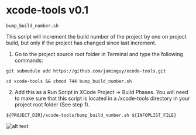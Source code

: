 xcode-tools v0.1
================

    bump_build_number.sh

This script will increment the build number of the project by one on project build, but only if the project has changed since last increment.

1. Go to the project source root folder in Terminal and type the following commands:

```
git submodule add https://github.com/jaminguy/xcode-tools.git

cd xcode-tools && chmod 744 bump_build_number.sh
```

2. Add this as a Run Script in XCode Project -> Build Phases. You will need to make sure that this script is located in a /xcode-tools directory in your project root folder (See step 1).

```
${PROJECT_DIR}/xcode-tools/bump_build_number.sh ${INFOPLIST_FILE}
```

![alt text](https://github.com/jaminguy/xcode-tools/blob/master/XCode_RunScript_Screenshot.png?raw=true "Increment Build Number")
